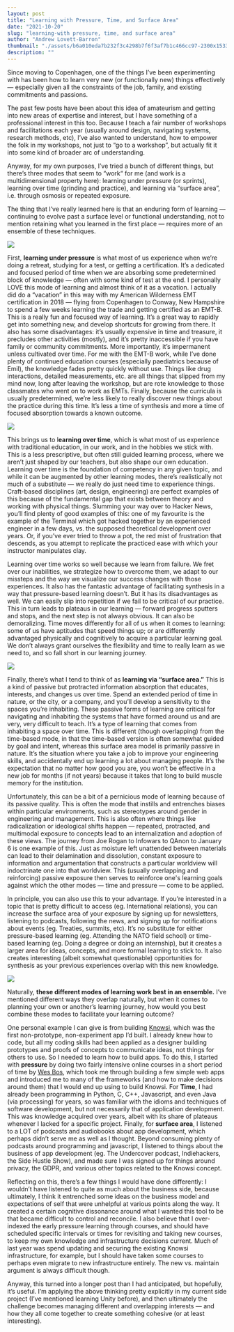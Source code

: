```yaml
---
layout: post
title: "Learning with Pressure, Time, and Surface Area"
date: "2021-10-20"
slug: "learning-with pressure, time, and surface area"
author: "Andrew Lovett-Barron"
thumbnail: "./assets/b6a010eda7b232f3c4298b7f6f3af7b1c466cc97-2300x1533.png"
description: ""
---
```


Since moving to Copenhagen, one of the things I’ve been experimenting with has been how to learn very new (or functionally new) things effectively — especially given all the constraints of the job, family, and existing commitments and passions.

  


The past few posts have been about this idea of amateurism and getting into new areas of expertise and interest, but I have something of a professional interest in this too. Because I teach a fair number of workshops and facilitations each year (usually around design, navigating systems, research methods, etc), I’ve also wanted to understand, how to empower the folk in my workshops, not just to “go to a workshop”, but actually fit it into some kind of broader arc of understanding.

  


Anyway, for my own purposes, I’ve tried a bunch of different things, but there’s three modes that seem to “work“ for me (and work is a multidimensional property here): learning under pressure (or sprints), learning over time (grinding and practice), and learning via “surface area”, i.e. through osmosis or repeated exposure.

  


The thing that I’ve really learned here is that an enduring form of learning — continuing to evolve past a surface level or functional understanding, not to mention retaining what you learned in the first place — requires more of an ensemble of these techniques.



![](./assets/3748399ba5635611bebd0b2acbb90d1e67fa0c68-690x491.png)

  


First, **learning under pressure** is what most of us experience when we’re doing a retreat, studying for a test, or getting a certification. It’s a dedicated and focused period of time when we are absorbing some predetermined block of knowledge — often with some kind of test at the end. I personally LOVE this mode of learning and almost think of it as a vacation. I actually did do a “vacation” in this way with my American Wilderness EMT certification in 2018 — flying from Copenhagen to Conway, New Hampshire to spend a few weeks learning the trade and getting certified as an EMT-B. This is a really fun and focused way of learning. It’s a great way to rapidly get into something new, and develop shortcuts for growing from there. It also has some disadvantages: it’s usually expensive in time and treasure, it precludes other activities (mostly), and it’s pretty inaccessible if you have family or community commitments. More importantly, it’s impermanent unless cultivated over time. For me with the EMT-B work, while I’ve done plenty of continued education courses (especially paediatrics because of Emil), the knowledge fades pretty quickly without use. Things like drug interactions, detailed measurements, etc. are all things that slipped from my mind now, long after leaving the workshop, but are rote knowledge to those classmates who went on to work as EMTs. Finally, because the curricula is usually predetermined, we’re less likely to really discover new things about the practice during this time. It’s less a time of synthesis and more a time of focused absorption towards a known outcome.



![](./assets/f5e2a62305c194f2727c8482fa32a73cd693d747-750x500.png)

  


This brings us to l**earning over time**, which is what most of us experience with traditional education, in our work, and in the hobbies we stick with. This is a less prescriptive, but often still guided learning process, where we aren’t just shaped by our teachers, but also shape our own education. Learning over time is the foundation of competency in any given topic, and while it can be augmented by other learning modes, there’s realistically not much of a substitute — we really do just need time to experience things. Craft-based disciplines (art, design, engineering) are perfect examples of this because of the fundamental gap that exists between theory and working with physical things. Slumming your way over to Hacker News, you’ll find plenty of good examples of this: one of my favourite is the example of the Terminal which got hacked together by an experienced engineer in a few days, vs. the supposed theoretical development over years. Or, if you’ve ever tried to throw a pot, the red mist of frustration that descends, as you attempt to replicate the practiced ease with which your instructor manipulates clay.

  


Learning over time works so well because we learn from failure. We fret over our inabilities, we strategize how to overcome them, we adapt to our missteps and the way we visualize our success changes with those experiences. It also has the fantastic advantage of facilitating synthesis in a way that pressure-based learning doesn’t. But it has its disadvantages as well. We can easily slip into repetition if we fail to be critical of our practice. This in turn leads to plateaus in our learning — forward progress sputters and stops, and the next step is not always obvious. It can also be demoralizing. Time moves differently for all of us when it comes to learning: some of us have aptitudes that speed things up; or are differently advantaged physically and cognitively to acquire a particular learning goal. We don’t always grant ourselves the flexibility and time to really learn as we need to, and so fall short in our learning journey.

  


![](./assets/f1c9a1a1fbb663a24bea49b4591ddccda3ecaddb-3000x1688.png)

Finally, there’s what I tend to think of as **learning via “surface area.”** This is a kind of passive but protracted information absorption that educates, interests, and changes us over time. Spend an extended period of time in nature, or the city, or a company, and you’ll develop a sensitivity to the spaces you’re inhabiting. These passive forms of learning are critical for navigating and inhabiting the systems that have formed around us and are very, very difficult to teach. It’s a type of learning that comes from inhabiting a space over time. This is different (though overlapping) from the time-based mode, in that the time-based version is often somewhat guided by goal and intent, whereas this surface area model is primarily passive in nature. It’s the situation where you take a job to improve your engineering skills, and accidentally end up learning a lot about managing people. It’s the expectation that no matter how good you are, you won’t be effective in a new job for months (if not years) because it takes that long to build muscle memory for the institution.

  


Unfortunately, this can be a bit of a pernicious mode of learning because of its passive quality. This is often the mode that instills and entrenches biases within particular environments, such as stereotypes around gender in engineering and management. This is also often where things like radicalization or ideological shifts happen — repeated, protracted, and multimodal exposure to concepts lead to an internalization and adoption of these views. The journey from Joe Rogan to Infowars to QAnon to January 6 is one example of this. Just as moisture left unattended between materials can lead to their delamination and dissolution, constant exposure to information and argumentation that constructs a particular worldview will indoctrinate one into that worldview. This (usually overlapping and reinforcing) passive exposure then serves to reinforce one's learning goals against which the other modes — time and pressure — come to be applied.

  


In principle, you can also use this to your advantage. If you’re interested in a topic that is pretty difficult to access (eg. International relations), you can increase the surface area of your exposure by signing up for newsletters, listening to podcasts, following the news, and signing up for notifications about events (eg. Treaties, summits, etc). It’s no substitute for either pressure-based learning (eg. Attending the NATO field school) or time-based learning (eg. Doing a degree or doing an internship), but it creates a larger area for ideas, concepts, and more formal learning to stick to. It also creates interesting (albeit somewhat questionable) opportunities for synthesis as your previous experiences overlap with this new knowledge.

  


![](./assets/0ea32cd30b43938845c107d0db8e9eac29120b72-768x512.png)

Naturally, **these different modes of learning work best in an ensemble.** I’ve mentioned different ways they overlap naturally, but when it comes to planning your own or another’s learning journey, how would you best combine these modes to facilitate your learning outcome?

  


One personal example I can give is from building [Knowsi](https://knowsi.com), which was the first non-prototype, non-experiment app I’d built. I already knew how to code, but all my coding skills had been applied as a designer building prototypes and proofs of concepts to communicate ideas, not things for others to use. So I needed to learn how to build apps. To do this, I started with **pressure** by doing two fairly intensive online courses in a short period of time by [Wes Bos](https://wesbos.com), which took me through building a few simple web apps and introduced me to many of the frameworks (and how to make decisions around them) that I would end up using to build Knowsi. For **Time**, I had already been programming in Python, C, C++, Javascript, and even Java (via processing) for years, so was familiar with the idioms and techniques of software development, but not necessarily that of application development. This was knowledge acquired over years, albeit with its share of plateaus whenever I lacked for a specific project. Finally, for **surface area**, I listened to a LOT of podcasts and audiobooks about app development, which perhaps didn’t serve me as well as I thought. Beyond consuming plenty of podcasts around programming and javascript, I listened to things about the business of app development (eg. The Undercover podcast, Indiehackers, the Side Hustle Show), and made sure I was signed up for things around privacy, the GDPR, and various other topics related to the Knowsi concept.

  


Reflecting on this, there’s a few things I would have done differently: I wouldn’t have listened to quite as much about the business side, because ultimately, I think it entrenched some ideas on the business model and expectations of self that were unhelpful at various points along the way. It created a certain cognitive dissonance around what I wanted this tool to be that became difficult to control and reconcile. I also believe that I over-indexed the early pressure learning through courses, and should have scheduled specific intervals or times for revisiting and taking new courses, to keep my own knowledge and infrastructure decisions current. Much of last year was spend updating and securing the existing Knowsi infrastructure, for example, but I should have taken some courses to perhaps even migrate to new infrastructure entirely. The new vs. maintain argument is always difficult though.

  


Anyway, this turned into a longer post than I had anticipated, but hopefully, it’s useful. I’m applying the above thinking pretty explicitly in my current side project (I’ve mentioned learning Unity before), and then ultimately the challenge becomes managing different and overlapping interests — and how they all come together to create something cohesive (or at least interesting).
